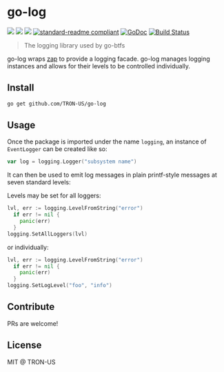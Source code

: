 # go-log

[![](https://img.shields.io/badge/made%20by-Protocol%20Labs-blue.svg?style=flat-square)](http://ipn.io)
[![](https://img.shields.io/badge/project-BTFS-blue.svg?style=flat-square)](http://btfs.io/)
[![](https://img.shields.io/badge/freenode-%23btfs-blue.svg?style=flat-square)](http://webchat.freenode.net/?channels=%23btfs)
[![standard-readme compliant](https://img.shields.io/badge/standard--readme-OK-green.svg?style=flat-square)](https://github.com/RichardLitt/standard-readme)
[![GoDoc](https://godoc.org/github.com/TRON-US/go-log?status.svg)](https://godoc.org/github.com/TRON-US/go-log)
[![Build Status](https://travis-ci.org/TRON-US/go-log.svg?branch=master)](https://travis-ci.org/TRON-US/go-log)

<!---[![Coverage Status](https://coveralls.io/repos/github/TRON-US/go-log/badge.svg?branch=master)](https://coveralls.io/github/TRON-US/go-log?branch=master)--->


> The logging library used by go-btfs

go-log wraps [zap](https://github.com/uber-go/zap) to provide a logging facade. go-log manages logging
instances and allows for their levels to be controlled individually.

## Install

```sh
go get github.com/TRON-US/go-log
```

## Usage

Once the package is imported under the name `logging`, an instance of `EventLogger` can be created like so:

```go
var log = logging.Logger("subsystem name")
```

It can then be used to emit log messages in plain printf-style messages at seven standard levels:

Levels may be set for all loggers:

```go
lvl, err := logging.LevelFromString("error")
  if err != nil {
    panic(err)
  }
logging.SetAllLoggers(lvl)
```

or individually:

```go
lvl, err := logging.LevelFromString("error")
  if err != nil {
    panic(err)
  }
logging.SetLogLevel("foo", "info")
```

## Contribute

PRs are welcome!


## License

MIT @ TRON-US
